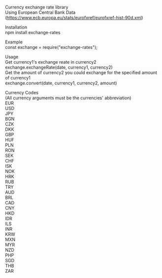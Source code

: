 Currency exchange rate library    
Using European Central Bank Data (https://www.ecb.europa.eu/stats/eurofxref/eurofxref-hist-90d.xml)

Installation    
npm install exchange-rates    

Example   
const exchange = require("exchange-rates");   

Usage   
Get currency1's exchange reate in currency2   
    exchange.exchangeRate(date, currency1, currency2)   
Get the amount of currency2 you could exchange for the specified amount of currency1         
    exchange.convert(date, currency1, currency2, amount)      

Currency Codes    
(All currency arguments must be the currencies' abbreviation)     
EUR     
USD       
JPY       
BGN       
CZK       
DKK       
GBP       
HUF       
PLN       
RON       
SEK       
CHF       
ISK       
NOK       
HRK       
RUB       
TRY       
AUD       
BRL       
CAD       
CNY       
HKD       
IDR       
ILS       
INR       
KRW       
MXN       
MYR       
NZD       
PHP       
SGD     
THB     
ZAR     
